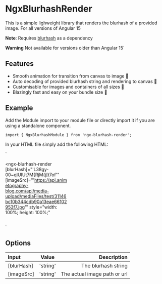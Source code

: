 # NgxBlurhashRender

This is a simple lighweight library that renders the blurhash of a provided image. For all versions of Angular 15

**Note**:
Requires [blurhash](https://www.npmjs.com/package/blurhash) as a dependency

**Warning**
Not available for versions older than Angular 15`

## Features
* Smooth animation for transition from canvas to image 💖
* Auto decoding of provided blurhash string and rendering to canvas 💪
* Customisable for images and containers of all sizes 🤖
* Blazingly fast and easy on your bundle size 🚀

## Example
Add the Module import to your module file or directly import it if you are using a standalone component.

`import { NgxBlurhashModule } from 'ngx-blurhash-render';`

In your HTML file simply add the following HTML:

`<div style="width: 200px; height: 200px;">
  <ngx-blurhash-render
    [blurHash]="'L38gy-00~qIUIUt7M{RjM{j[t7of'"
    [imageSrc]="'https://api.animetography-blog.com/api/media-upload/mediaFiles/test/31146bc10b344cdb90a13eae66102953f7.jpg'"
    style="width: 100%; height: 100%;"
  >
  </ngx-blurhash-render>
</div>`

## Options
| Input      | Value | Description     |
| :---        |    :----:   |          ---: |
| [blurHash]      | 'string'       | The blurhash string   |
| [imageSrc]   | 'string'        | The actual image path or url      |

